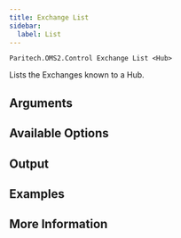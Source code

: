 ```yaml
---
title: Exchange List
sidebar:
  label: List
---
```


`Paritech.OMS2.Control Exchange List <Hub>`

Lists the Exchanges known to a Hub.

## Arguments

## Available Options

## Output

## Examples

## More Information
